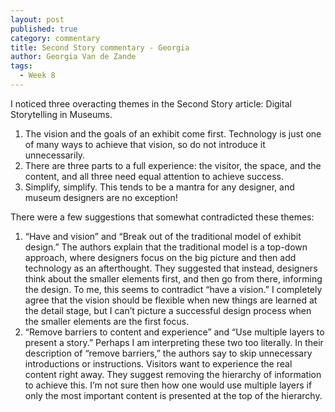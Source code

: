 ```yaml
---
layout: post
published: true
category: commentary
title: Second Story commentary - Georgia
author: Georgia Van de Zande
tags:
  - Week 8
---
```

I noticed three overacting themes in the Second Story article: Digital Storytelling in Museums. 
1. The vision and the goals of an exhibit come first. Technology is just one of many ways to achieve that vision, so do not introduce it unnecessarily. 
2. There are three parts to a full experience: the visitor, the space, and the content, and all three need equal attention to achieve success. 
3. Simplify, simplify. This tends to be a mantra for any designer, and museum designers are no exception! 

There were a few suggestions that somewhat contradicted these themes: 
1. “Have and vision” and “Break out of the traditional model of exhibit design.” The authors explain that the traditional model is a top-down approach, where designers focus on the big picture and then add technology as an afterthought. They suggested that instead, designers think about the smaller elements first, and then go from there, informing the design. To me, this seems to contradict “have a vision.” I completely agree that the vision should be flexible when new things are learned at the detail stage, but I can’t picture a successful design process when the smaller elements are the first focus. 
1. “Remove barriers to content and experience” and “Use multiple layers to present a story.” Perhaps I am interpreting these two too literally. In their description of “remove barriers,” the authors say to skip unnecessary introductions or instructions. Visitors want to experience the real content right away. They suggest removing the hierarchy of information to achieve this. I’m not sure then how one would use multiple layers if only the most important content is presented at the top of the hierarchy.
